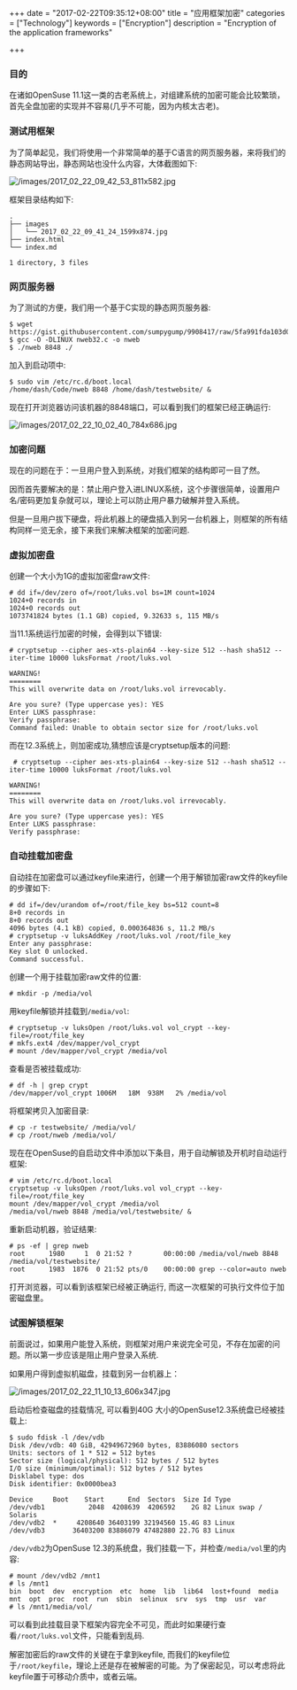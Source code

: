 +++
date = "2017-02-22T09:35:12+08:00"
title = "应用框架加密"
categories = ["Technology"]
keywords = ["Encryption"]
description = "Encryption of the application frameworks"

+++
### 目的
在诸如OpenSuse
11.1这一类的古老系统上，对组建系统的加密可能会比较繁琐，首先全盘加密的实现并不容易(几乎不可能，因为内核太古老)。

### 测试用框架
为了简单起见，我们将使用一个非常简单的基于C语言的网页服务器，来将我们的静态网站导出，静态网站也没什么内容，大体截图如下:    

![/images/2017_02_22_09_42_53_811x582.jpg](/images/2017_02_22_09_42_53_811x582.jpg)    

框架目录结构如下:    

```
.
├── images
│   └── 2017_02_22_09_41_24_1599x874.jpg
├── index.html
└── index.md

1 directory, 3 files
```
### 网页服务器
为了测试的方便，我们用一个基于C实现的静态网页服务器:    

```
$ wget https://gist.githubusercontent.com/sumpygump/9908417/raw/5fa991fda103d0b7a0c38512394a83ccada9ad6c/nweb23.c
$ gcc -O -DLINUX nweb32.c -o nweb
$ ./nweb 8848 ./
```
加入到启动项中:    

```
$ sudo vim /etc/rc.d/boot.local
/home/dash/Code/nweb 8848 /home/dash/testwebsite/ &
```
现在打开浏览器访问该机器的8848端口，可以看到我们的框架已经正确运行:    

![/images/2017_02_22_10_02_40_784x686.jpg](/images/2017_02_22_10_02_40_784x686.jpg)    

### 加密问题
现在的问题在于：一旦用户登入到系统，对我们框架的结构即可一目了然。   

因而首先要解决的是：禁止用户登入进LINUX系统，这个步骤很简单，设置用户名/密码更加复杂就可以，理论上可以防止用户暴力破解并登入系统。    

但是一旦用户拔下硬盘，将此机器上的硬盘插入到另一台机器上，则框架的所有结构同样一览无余，接下来我们来解决框架的加密问题.    

### 虚拟加密盘
创建一个大小为1G的虚拟加密盘raw文件:    

```
# dd if=/dev/zero of=/root/luks.vol bs=1M count=1024
1024+0 records in
1024+0 records out
1073741824 bytes (1.1 GB) copied, 9.32633 s, 115 MB/s
```
当11.1系统运行加密的时候，会得到以下错误:    

```
# cryptsetup --cipher aes-xts-plain64 --key-size 512 --hash sha512 --iter-time 10000 luksFormat /root/luks.vol 

WARNING!
========
This will overwrite data on /root/luks.vol irrevocably.

Are you sure? (Type uppercase yes): YES
Enter LUKS passphrase: 
Verify passphrase: 
Command failed: Unable to obtain sector size for /root/luks.vol
```
而在12.3系统上，则加密成功,猜想应该是cryptsetup版本的问题:    

```
 # cryptsetup --cipher aes-xts-plain64 --key-size 512 --hash sha512 --iter-time 10000 luksFormat /root/luks.vol

WARNING!
========
This will overwrite data on /root/luks.vol irrevocably.

Are you sure? (Type uppercase yes): YES
Enter LUKS passphrase: 
Verify passphrase: 
```
### 自动挂载加密盘
自动挂在加密盘可以通过keyfile来进行，创建一个用于解锁加密raw文件的keyfile的步骤如下:    

```
# dd if=/dev/urandom of=/root/file_key bs=512 count=8
8+0 records in
8+0 records out
4096 bytes (4.1 kB) copied, 0.000364836 s, 11.2 MB/s
# cryptsetup -v luksAddKey /root/luks.vol /root/file_key
Enter any passphrase: 
Key slot 0 unlocked.
Command successful.
```
创建一个用于挂载加密raw文件的位置:    

```
# mkdir -p /media/vol
```
用keyfile解锁并挂载到`/media/vol`:    

```
# cryptsetup -v luksOpen /root/luks.vol vol_crypt --key-file=/root/file_key
# mkfs.ext4 /dev/mapper/vol_crypt
# mount /dev/mapper/vol_crypt /media/vol
```
查看是否被挂载成功:   

```
# df -h | grep crypt
/dev/mapper/vol_crypt 1006M   18M  938M   2% /media/vol
```

将框架拷贝入加密目录:    

```
# cp -r testwebsite/ /media/vol/
# cp /root/nweb /media/vol/
```

现在在OpenSuse的自启动文件中添加以下条目，用于自动解锁及开机时自动运行框架:    

```
# vim /etc/rc.d/boot.local
cryptsetup -v luksOpen /root/luks.vol vol_crypt --key-file=/root/file_key
mount /dev/mapper/vol_crypt /media/vol
/media/vol/nweb 8848 /media/vol/testwebsite/ &
```
重新启动机器，验证结果:    

```
# ps -ef | grep nweb
root      1980     1  0 21:52 ?        00:00:00 /media/vol/nweb 8848 /media/vol/testwebsite/
root      1983  1876  0 21:52 pts/0    00:00:00 grep --color=auto nweb
```
打开浏览器，可以看到该框架已经被正确运行, 而这一次框架的可执行文件位于加密磁盘里。   

### 试图解锁框架
前面说过，如果用户能登入系统，则框架对用户来说完全可见，不存在加密的问题。所以第一步应该是阻止用户登录入系统.    

如果用户得到虚拟机磁盘，挂载到另一台机器上：    

![/images/2017_02_22_11_10_13_606x347.jpg](/images/2017_02_22_11_10_13_606x347.jpg)    

启动后检查磁盘的挂载情况, 可以看到40G 大小的OpenSuse12.3系统盘已经被挂载上:     

```
$ sudo fdisk -l /dev/vdb
Disk /dev/vdb: 40 GiB, 42949672960 bytes, 83886080 sectors
Units: sectors of 1 * 512 = 512 bytes
Sector size (logical/physical): 512 bytes / 512 bytes
I/O size (minimum/optimal): 512 bytes / 512 bytes
Disklabel type: dos
Disk identifier: 0x0000bea3

Device     Boot    Start      End  Sectors  Size Id Type
/dev/vdb1           2048  4208639  4206592    2G 82 Linux swap / Solaris
/dev/vdb2  *     4208640 36403199 32194560 15.4G 83 Linux
/dev/vdb3       36403200 83886079 47482880 22.7G 83 Linux
```
`/dev/vdb2`为OpenSuse 12.3的系统盘，我们挂载一下，并检查`/media/vol`里的内容:    

```
# mount /dev/vdb2 /mnt1
# ls /mnt1
bin  boot  dev  encryption  etc  home  lib  lib64  lost+found  media  mnt  opt  proc  root  run  sbin  selinux  srv  sys  tmp  usr  var
# ls /mnt1/media/vol/
```
可以看到此挂载目录下框架内容完全不可见，而此时如果硬行查看`/root/luks.vol`文件，只能看到乱码.    

解密加密后的raw文件的关键在于拿到keyfile,
而我们的keyfile位于`/root/keyfile`，理论上还是存在被解密的可能。为了保密起见，可以考虑将此keyfile置于可移动介质中，或者云端。
